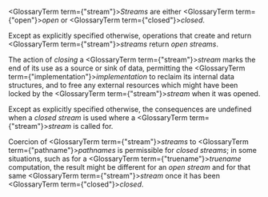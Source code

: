  



<GlossaryTerm  term={"stream"}><i>Streams</i></GlossaryTerm> are either <GlossaryTerm  term={"open"}><i>open</i></GlossaryTerm> or <GlossaryTerm  term={"closed"}><i>closed</i></GlossaryTerm>. 



Except as explicitly specified otherwise, operations that create and return <GlossaryTerm  term={"stream"}><i>streams</i></GlossaryTerm> return *open streams*. 



The action of *closing* a <GlossaryTerm  term={"stream"}><i>stream</i></GlossaryTerm> marks the end of its use as a source or sink of data, permitting the <GlossaryTerm  term={"implementation"}><i>implementation</i></GlossaryTerm> to reclaim its internal data structures, and to free any external resources which might have been locked by the <GlossaryTerm  term={"stream"}><i>stream</i></GlossaryTerm> when it was opened. 



Except as explicitly specified otherwise, the consequences are undefined when a *closed stream* is used where a <GlossaryTerm  term={"stream"}><i>stream</i></GlossaryTerm> is called for. 



Coercion of <GlossaryTerm  term={"stream"}><i>streams</i></GlossaryTerm> to <GlossaryTerm  term={"pathname"}><i>pathnames</i></GlossaryTerm> is permissible for *closed streams*; in some situations, such as for a <GlossaryTerm  term={"truename"}><i>truename</i></GlossaryTerm> computation, the result might be different for an *open stream* and for that same <GlossaryTerm  term={"stream"}><i>stream</i></GlossaryTerm> once it has been <GlossaryTerm  term={"closed"}><i>closed</i></GlossaryTerm>. 



